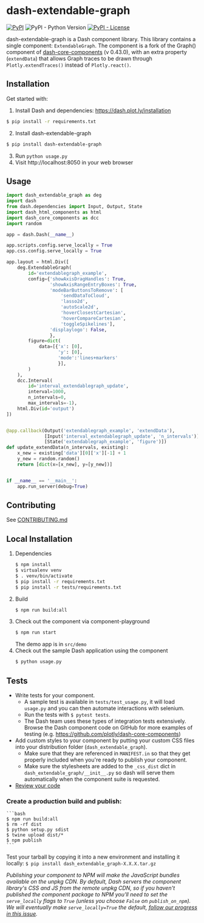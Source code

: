 # dash-extendable-graph

[![PyPI](https://img.shields.io/pypi/v/dash-extendable-graph.svg)](https://pypi.org/project/dash-extendable-graph/)
![PyPI - Python Version](https://img.shields.io/pypi/pyversions/dash-extendable-graph.svg)
[![PyPI - License](https://img.shields.io/pypi/l/dash-extendable-graph.svg)](./LICENSE)

dash-extendable-graph is a Dash component library. This library contains a single component: `ExtendableGraph`. The component is a fork of the Graph() component of [dash-core-components](https://github.com/plotly/dash-core-components) (v 0.43.0), with an extra property (`extendData`) that allows Graph traces to be drawn through `Plotly.extendTraces()` instead of `Plotly.react()`.

## Installation

Get started with:
1. Install Dash and dependencies: https://dash.plot.ly/installation
```bash
$ pip install -r requirements.txt
```
2. Install dash-extendable-graph
```bash
$ pip install dash-extendable-graph
```
3. Run `python usage.py`
4. Visit http://localhost:8050 in your web browser

## Usage

```python
import dash_extendable_graph as deg
import dash
from dash.dependencies import Input, Output, State
import dash_html_components as html
import dash_core_components as dcc
import random

app = dash.Dash(__name__)

app.scripts.config.serve_locally = True
app.css.config.serve_locally = True

app.layout = html.Div([
    deg.ExtendableGraph(
        id='extendablegraph_example',
        config={'showAxisDragHandles': True,
                'showAxisRangeEntryBoxes': True,
                'modeBarButtonsToRemove': [
                    'sendDataToCloud',
                    'lasso2d',
                    'autoScale2d',
                    'hoverClosestCartesian',
                    'hoverCompareCartesian',
                    'toggleSpikelines'],
                'displaylogo': False,
                },
        figure=dict(
            data=[{'x': [0],
                   'y': [0],
                   'mode':'lines+markers'
                   }],
        )
    ),
    dcc.Interval(
        id='interval_extendablegraph_update',
        interval=1000,
        n_intervals=0,
        max_intervals=-1),
    html.Div(id='output')
])


@app.callback(Output('extendablegraph_example', 'extendData'),
              [Input('interval_extendablegraph_update', 'n_intervals')],
              [State('extendablegraph_example', 'figure')])
def update_extendData(n_intervals, existing):
    x_new = existing['data'][0]['x'][-1] + 1
    y_new = random.random()
    return [dict(x=[x_new], y=[y_new])]


if __name__ == '__main__':
    app.run_server(debug=True)

```

## Contributing

See [CONTRIBUTING.md](./CONTRIBUTING.md)

## Local Installation

1. Dependencies
    ```bash
    $ npm install
    $ virtualenv venv
    $ . venv/bin/activate
    $ pip install -r requirements.txt
    $ pip install -r tests/requirements.txt
    ```
2. Build
     ```bash
     $ npm run build:all
     ```
3. Check out the component via component-playground
    ```bash
    $ npm run start
    ```
    The demo app is in `src/demo`
4. Check out the sample Dash application using the component    
    ```bash
    $ python usage.py
    ```

## Tests
- Write tests for your component.
    - A sample test is available in `tests/test_usage.py`, it will load `usage.py` and you can then automate interactions with selenium.
    - Run the tests with `$ pytest tests`.
    - The Dash team uses these types of integration tests extensively. Browse the Dash component code on GitHub for more examples of testing (e.g. https://github.com/plotly/dash-core-components)
- Add custom styles to your component by putting your custom CSS files into your distribution folder (`dash_extendable_graph`).
    - Make sure that they are referenced in `MANIFEST.in` so that they get properly included when you're ready to publish your component.
    - Make sure the stylesheets are added to the `_css_dist` dict in `dash_extendable_graph/__init__.py` so dash will serve them automatically when the component suite is requested.
- [Review your code](./review_checklist.md)

### Create a production build and publish:

    ```bash
    $ npm run build:all
    $ rm -rf dist
    $ python setup.py sdist
    $ twine upload dist/*
    $ npm publish
    ```

Test your tarball by copying it into a new environment and installing it locally:
    ```
    $ pip install dash_extendable_graph-X.X.X.tar.gz
    ```

_Publishing your component to NPM will make the JavaScript bundles available on the unpkg CDN. By default, Dash servers the component library's CSS and JS from the remote unpkg CDN, so if you haven't published the component package to NPM you'll need to set the `serve_locally` flags to `True` (unless you choose `False` on `publish_on_npm`). We will eventually make `serve_locally=True` the default, [follow our progress in this issue](https://github.com/plotly/dash/issues/284)._
